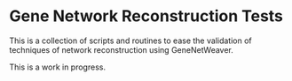 # Gene Network Reconstruction Tests

This is a collection of scripts and routines to ease the validation of
techniques of network reconstruction using GeneNetWeaver.

This is a work in progress.

